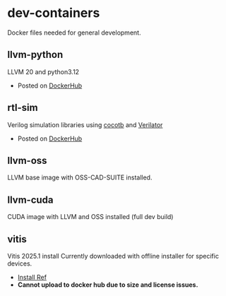# dev-containers

Docker files needed for general development.

## llvm-python

LLVM 20 and python3.12

- Posted on [DockerHub](https://hub.docker.com/repository/docker/tomkarolyshyn/llvm-python/general)

## rtl-sim

Verilog simulation libraries using [cocotb](https://www.cocotb.org/) and [Verilator](https://verilator.org/guide/latest/index.html)

- Posted on [DockerHub](https://hub.docker.com/repository/docker/tomkarolyshyn/rtl-sim/general)

## llvm-oss
LLVM base image with OSS-CAD-SUITE installed.

## llvm-cuda
CUDA image with LLVM and OSS installed (full dev build)

## vitis

Vitis 2025.1 install
Currently downloaded with offline installer for specific devices.

- [Install Ref](https://docs.amd.com/r/en-US/ug973-vivado-release-notes-install-license/Batch-Mode-Installation-Flow)
- **Cannot upload to docker hub due to size and license issues.**
